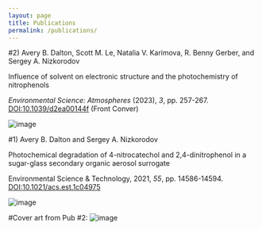 ```yaml
---
layout: page
title: Publications
permalink: /publications/
---
```


#2) Avery B. Dalton, Scott M. Le, Natalia V. Karimova, R. Benny Gerber, and Sergey A. Nizkorodov

Influence of solvent on electronic structure and the photochemistry of nitrophenols

*Environmental Science: Atmospheres* (2023), *3*, pp. 257-267. [DOI:10.1039/d2ea00144f](https://doi.org/10.1039/d2ea00144f) (Front Conver)

![image](https://user-images.githubusercontent.com/34600666/222489216-8015e09c-8704-4a67-adcb-642faf453ea7.png)

#1) Avery B. Dalton and Sergey A. Nizkorodov

Photochemical degradation of 4-nitrocatechol and 2,4-dinitrophenol in a sugar-glass secondary organic aerosol surrogate

Environmental Science & Technology, 2021, *55*, pp. 14586-14594. [DOI:10.1021/acs.est.1c04975](https://doi.org/10.1021/acs.est.1c04975)

![image](https://user-images.githubusercontent.com/34600666/222489054-295cc0f5-df2e-4738-9fe7-8790df23feca.png)



#Cover art from Pub #2:
![image](https://user-images.githubusercontent.com/34600666/222489408-aa02c42b-27e6-4764-b02f-68277024e006.png)
